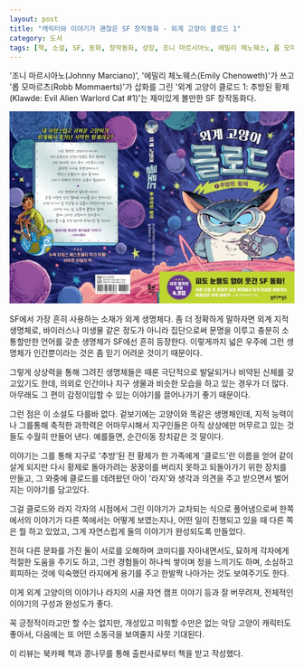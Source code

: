 ```yaml
---
layout: post
title: "캐릭터와 이야기가 괜찮은 SF 창작동화 - 외계 고양이 클로드 1"
category: 도서
tags: [책, 소설, SF, 동화, 창작동화, 성장, 조니 마르시아노, 에밀리 체노웨스, 롭 모마르츠, 장혜란, 북스그라운드, 북카페 책과 콩나무, 서평]
---
```


'조니 마르시아노(Johnny Marciano)',
'에밀리 체노웨스(Emily Chenoweth)'가 쓰고
'롭 모마르츠(Robb Mommaerts)'가 삽화를 그린
'외계 고양이 클로드 1: 추방된 황제(Klawde: Evil Alien Warlord Cat #1)'는
재미있게 볼만한 SF 창작동화다.

![표지](/images/klawde-evil-alien-warlord-cat-1-book-w600.jpg)

SF에서 가장 흔히 사용하는 소재가 외계 생명체다.
좀 더 정확하게 말하자면 외계 지적 생명체로,
바이러스나 미생물 같은 정도가 아니라
집단으로써 문명을 이루고
충분히 소통할만한 언어를 갖춘 생명체가 SF에선 흔히 등장한다.
이렇게까지 넓은 우주에
그런 생명체가 인간뿐이라는 것은 좀 믿기 어려운 것이기 때문이다.

그렇게 상상력을 통해 그려진 생명체들은
때론 극단적으로 발달되거나 비약된 신체를 갖고있기도 한데,
의외로 인간이나 지구 생물과 비슷한 모습을 하고 있는 경우가 더 많다.
아무래도 그 편이 감정이입할 수 있는 이야기를 끌어나가기 좋기 때문이다.

그런 점은 이 소설도 다를바 없다.
겉보기에는 고양이와 똑같은 생명체인데,
지적 능력이나 그를통해 축적한 과학력은 어마무시해서
지구인들은 아직 상상에만 머무르고 있는 것들도 수월히 만들어 낸다.
예를들면, 순간이동 장치같은 것 말이다.

이야기는 그를 통해 지구로 '추방'된 전 황제가
한 가족에게 '클로드'란 이름을 얻어 같이 살게 되지만
다시 황제로 돌아가려는 꿍꿍이를 버리지 못하고
되돌아가기 위한 장치를 만들고,
그 와중에 클로드를 데려왔던 아이 '라지'와 생각과 의견을 주고 받으면서 벌어지는 이야기를 담고있다.

그걸 클로드와 라지 각자의 시점에서 그린 이야기가 교차되는 식으로 풀어냄으로써
한쪽에서의 이야기가 다른 쪽에서는 어떻게 보였는지나,
어떤 일이 진행되고 있을 때 다른 쪽은 뭘 하고 있었고,
그게 자연스럽게 둘의 이야기가 완성되도록 만들었다.

전혀 다른 문화를 가진 둘이 서로를 오해하며 코미디를 자아내면서도,
묘하게 각자에게 적절한 도움을 주기도 하고,
그런 경험들이 하나씩 쌓이며 정을 느끼기도 하며,
소심하고 회피하는 것에 익숙했던 라지에게 용기를 주고 한발짝 나아가는 것도 보여주기도 한다.

이게 외계 고양이의 이야기나
라지의 시골 자연 캠프 이야기 등과 잘 버무려져,
전체적인 이야기의 구성과 완성도가 좋다.

꼭 긍정적이라고만 할 수는 없지만, 개성있고 미워할 수만은 없는 악당 고양이 캐릭터도 좋아서,
다음에는 또 어떤 소동극을 보여줄지 사뭇 기대된다.



<div class="im im-info">
이 리뷰는 북카페 책과 콩나무를 통해 출판사로부터 책을 받고 작성했다.
</div>
